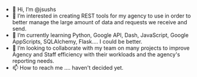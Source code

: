 - 👋 Hi, I’m @jsushs
- 👀 I’m interested in creating REST tools for my agency to use in order to better manage the large amount of data and requests we receive and send.
- 🌱 I’m currently learning Python, Google API, Dash, JavaScript, Google AppScripts, SQLAlchemy, Flask.... I could be better.
- 💞️ I’m looking to collaborate with my team on many projects to improve Agency and Staff efficiency with their workloads and the agency's reporting needs.
- 📫 How to reach me .... haven't decided yet.

<!---
jsushs/jsushs is a ✨ special ✨ repository because its `README.md` (this file) appears on your GitHub profile.
You can click the Preview link to take a look at your changes.
--->
